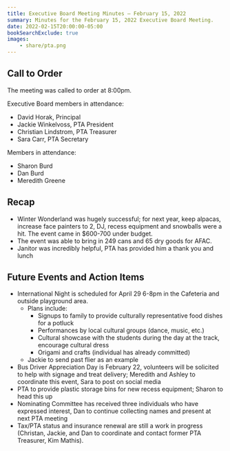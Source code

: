 ```yaml
---
title: Executive Board Meeting Minutes — February 15, 2022
summary: Minutes for the February 15, 2022 Executive Board Meeting.
date: 2022-02-15T20:00:00-05:00
bookSearchExclude: true
images:
    - share/pta.png
---
```


## Call to Order

The meeting was called to order at 8:00pm.

Executive Board members in attendance:
- David Horak, Principal
- Jackie Winkelvoss, PTA President
- Christian Lindstrom, PTA Treasurer
- Sara Carr, PTA Secretary

Members in attendance:
- Sharon Burd
- Dan Burd
- Meredith Greene

## Recap
- Winter Wonderland was hugely successful; for next year, keep alpacas, increase face painters to 2, DJ, recess equipment and snowballs were a hit. The event came in $600-700 under budget.
- The event was able to bring in 249 cans and 65 dry goods for AFAC.
- Janitor was incredibly helpful, PTA has provided him a thank you and lunch

## Future Events and Action Items
- International Night is scheduled for April 29 6-8pm in the Cafeteria and outside playground area.
    - Plans include:
        - Signups to family to provide culturally representative food dishes for a potluck
        - Performances by local cultural groups (dance, music, etc.)
        - Cultural showcase with the students during the day at the track, encourage cultural dress
        - Origami and crafts (individual has already committed)
    - Jackie to send past flier as an example
- Bus Driver Appreciation Day is February 22, volunteers will be solicited to help with signage and treat delivery; Meredith and Ashley to coordinate this event, Sara to post on social media
- PTA to provide plastic storage bins for new recess equipment; Sharon to head this up
- Nominating Committee has received three individuals who have expressed interest, Dan to continue collecting names and present at next PTA meeting
- Tax/PTA status and insurance renewal are still a work in progress (Christan, Jackie, and Dan to coordinate and contact former PTA Treasurer, Kim Mathis).